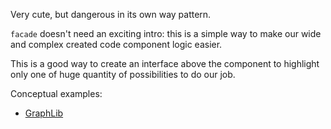 Very cute, but dangerous in its own way pattern.

`facade` doesn't need an exciting intro: this is a simple way to make our wide and complex created code component logic easier.

This is a good way to create an interface above the component to highlight only one of huge quantity of possibilities to do our job.


Conceptual examples:

- [GraphLib](GraphLib/README.MD)
